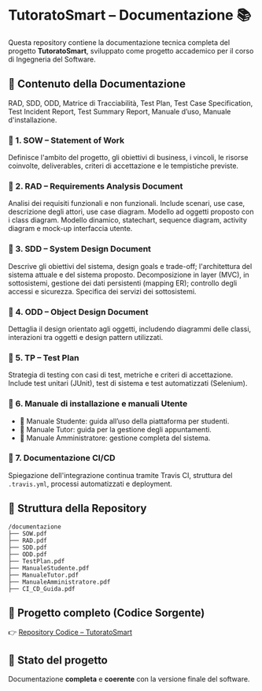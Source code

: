 # TutoratoSmart – Documentazione 📚

Questa repository contiene la documentazione tecnica completa del progetto **TutoratoSmart**, sviluppato come progetto accademico per il corso di Ingegneria del Software.

## 🧾 Contenuto della Documentazione

RAD, SDD, ODD, Matrice di Tracciabilità, Test Plan, Test Case Specification, Test Incident Report, Test Summary Report, Manuale d’uso, Manuale d'installazione.

### 📌 1. SOW – Statement of Work
Definisce l'ambito del progetto, gli obiettivi di business, i vincoli, le risorse coinvolte, deliverables, criteri di accettazione e le tempistiche previste.

### 📌 2. RAD – Requirements Analysis Document
Analisi dei requisiti funzionali e non funzionali. Include scenari, use case, descrizione degli attori, use case diagram. Modello ad oggetti proposto con i class diagram. Modello dinamico, statechart, sequence diagram, activity diagram e mock-up interfaccia utente.

### 📌 3. SDD – System Design Document
Descrive gli obiettivi del sistema, design goals e trade-off; l'architettura del sistema attuale e del sistema proposto. Decomposizione in layer (MVC), in sottosistemi, gestione dei dati persistenti (mapping ER); controllo degli accessi e sicurezza. Specifica dei servizi dei sottosistemi.

### 📌 4. ODD – Object Design Document
Dettaglia il design orientato agli oggetti, includendo diagrammi delle classi, interazioni tra oggetti e design pattern utilizzati.

### 📌 5. TP – Test Plan
Strategia di testing con casi di test, metriche e criteri di accettazione. Include test unitari (JUnit), test di sistema e test automatizzati (Selenium).

### 📌 6. Manuale di installazione e manuali Utente
- 📘 Manuale Studente: guida all’uso della piattaforma per studenti.
- 📙 Manuale Tutor: guida per la gestione degli appuntamenti.
- 📗 Manuale Amministratore: gestione completa del sistema.

### 📌 7. Documentazione CI/CD
Spiegazione dell'integrazione continua tramite Travis CI, struttura del `.travis.yml`, processi automatizzati e deployment.

## 📁 Struttura della Repository
```
/documentazione
├── SOW.pdf
├── RAD.pdf
├── SDD.pdf
├── ODD.pdf
├── TestPlan.pdf
├── ManualeStudente.pdf
├── ManualeTutor.pdf
├── ManualeAmministratore.pdf
├── CI_CD_Guida.pdf
```

## 🔗 Progetto completo (Codice Sorgente)
👉 [Repository Codice – TutoratoSmart](https://github.com/Yeshlol/TutoratoSmart-Implementazione)

## 📄 Stato del progetto
Documentazione **completa** e **coerente** con la versione finale del software.

